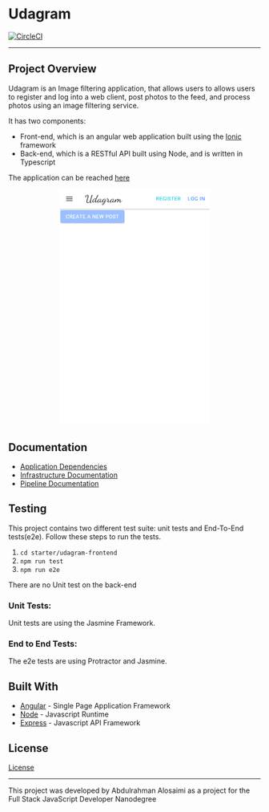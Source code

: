 # Udagram

[![CircleCI](https://dl.circleci.com/status-badge/img/gh/AbdulrahmanAlosaimi/Udagram/tree/master.svg?style=svg)](https://dl.circleci.com/status-badge/redirect/gh/AbdulrahmanAlosaimi/Udagram/tree/master)

---

## Project Overview

Udagram is an Image filtering application, that allows users to allows users to register and log into a web client, post photos to the feed, and process photos using an image filtering service.

It has two components:

- Front-end, which is an angular web application built using the [Ionic](https://ionicframework.com/) framework
- Back-end, which is a RESTful API built using Node, and is written in Typescript

The application can be reached [here](http://deployementprocessprojectbucket.s3-website.us-east-2.amazonaws.com)

<div align="center">
<img src="./screenshots/app.png" width=300>
</div>

## Documentation

- [Application Dependencies](/docs/Application_dependencies.md)
- [Infrastructure Documentation](/docs/Infrastructure_description.md)
- [Pipeline Documentation](/docs/Pipeline_description.md)

## Testing

This project contains two different test suite: unit tests and End-To-End tests(e2e). Follow these steps to run the tests.

1. `cd starter/udagram-frontend`
1. `npm run test`
1. `npm run e2e`

There are no Unit test on the back-end

### Unit Tests:

Unit tests are using the Jasmine Framework.

### End to End Tests:

The e2e tests are using Protractor and Jasmine.

## Built With

- [Angular](https://angular.io/) - Single Page Application Framework
- [Node](https://nodejs.org) - Javascript Runtime
- [Express](https://expressjs.com/) - Javascript API Framework

## License

[License](LICENSE.txt)

---

This project was developed by Abdulrahman Alosaimi as a project for the Full Stack JavaScript Developer Nanodegree
